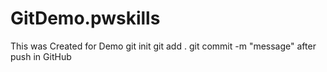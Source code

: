 # GitDemo.pwskills
This was Created for Demo
git init
git add .
git commit -m "message"
after push in GitHub 
